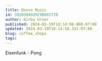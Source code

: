 ```yaml
---
title: Dance Music
id: 3920304929290891739
author: Kirby Urner
published: 2024-03-19T18:14:00.000-07:00
updated: 2024-03-19T18:14:58.331-07:00
blog: coffee_shops
tags: 
---
```


Eisenfunk - Pong
